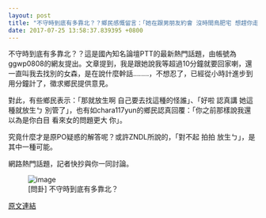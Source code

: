 ```yaml
---
layout: post
title: "不守時到底有多靠北？？鄉民感慨留言：「她在跟男朋友約會 沒時間鳥肥宅 想趕你走 懂」。"
date: 2017-07-25 13:58:37.839395 +0800
---
```


不守時到底有多靠北？？這是國內知名論壇PTT的最新熱門話題，由帳號為ggwp0808的網友提出。文章提到，我是跟她說我等超過10分鐘就要回家喇，還一直叫我去找別的女森，是在說什麼幹話........，不想忍了，已經從小時計進步到用分鐘計了，徵求鄉民提供意見。

對此，有些鄉民表示：「那就放生啊 自己要去找這種的怪誰」、「好啦 認真講 她這種就放生ㄅ 別管了」，也有如chara117yun的鄉民認真回覆：「你之前那樣說我還以為是你白目 看來女的問題更大 你」。

究竟什麼才是原PO疑惑的解答呢？或許ZNDL所說的，「對不起 拍拍 放生ㄅ」，是其中一種可能。

網路熱門話題，記者快抄與你一同討論。

<figure>
<img src="http://i.imgur.com/VozFnDC.jpg" alt="image">
<figcaption>
[問卦] 不守時到底有多靠北？
</figcaption>
</figure>

<a href = "https://www.ptt.cc/bbs/Gossiping/M.1500925858.A.679.html">原文連結</a>

